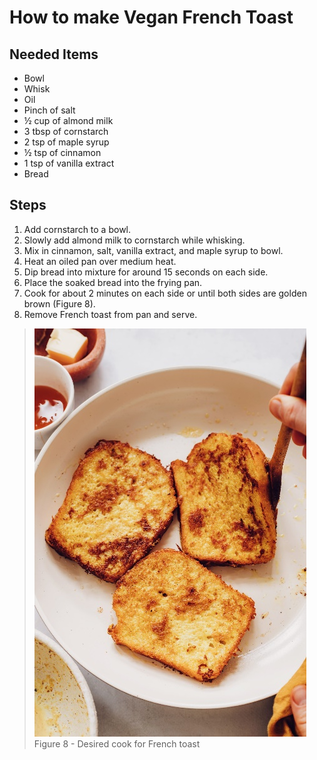 # How to make Vegan French Toast

## Needed Items

- Bowl
- Whisk
- Oil
- Pinch of salt
- ½ cup of almond milk
- 3 tbsp of cornstarch
- 2 tsp of maple syrup
- ½ tsp of cinnamon
- 1 tsp of vanilla extract
- Bread

## Steps

1. Add cornstarch to a bowl.
2. Slowly add almond milk to cornstarch while whisking.
3. Mix in cinnamon, salt, vanilla extract, and maple syrup to bowl.
4. Heat an oiled pan over medium heat.
5. Dip bread into mixture for around 15 seconds on each side.
6. Place the soaked bread into the frying pan.
7. Cook for about 2 minutes on each side or until both sides are golden brown (Figure 8).
8. Remove French toast from pan and serve.

> ![French Toast](images/media/image8.jpeg)  
> Figure 8 - Desired cook for French toast
